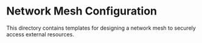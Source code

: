 # Network Mesh Configuration

This directory contains templates for designing a network mesh to securely access external resources.